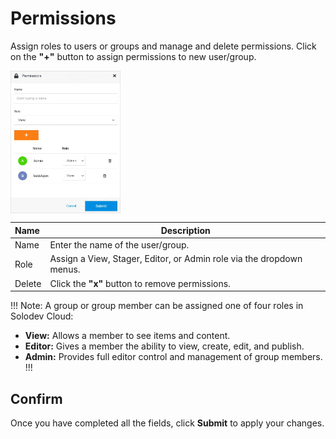 # Permissions

Assign roles to users or groups and manage and delete permissions. Click on the **"+"** button to assign permissions to new user/group.

<img src="../../../../images/sitespermissions.jpg" alt="sitespermissions" style="width: 35%; display: block"></a>

**Name** | **Description** 
:--- | ---
Name | Enter the name of the user/group.
Role | Assign a View, Stager, Editor, or Admin role via the dropdown menus.
Delete | Click the **"x"** button to remove permissions.

!!! Note:
A group or group member can be assigned one of four roles in Solodev Cloud:

- **View:** Allows a member to see items and content. 
- **Editor:** Gives a member the ability to view, create, edit, and publish.
- **Admin:** Provides full editor control and management of group members.
!!!

## Confirm

Once you have completed all the fields, click **Submit** to apply your changes.




